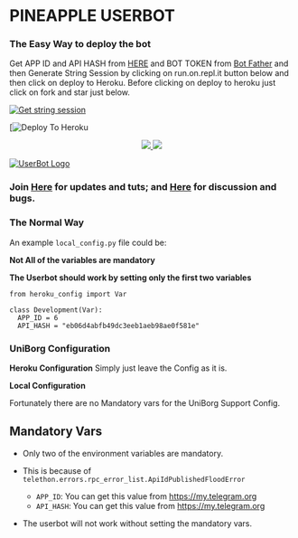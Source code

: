 
# PINEAPPLE USERBOT

### The Easy Way to deploy the bot
Get APP ID and API HASH from [HERE](https://my.telegram.org) and BOT TOKEN from [Bot Father](https://telegram.me/botfather) and then Generate String Session by clicking on run.on.repl.it button below and then click on deploy to Heroku. Before clicking on deploy to heroku just click on fork and star just below.

[![Get string session](https://repl.it/badge/github/madboy482/madboy482)](https://generatestring.madboy482.repl.run/)

[![Deploy To Heroku](https://heroku.com/deploy?template=https://github.com/madboy482/UserBot.git)
<p align="center">
  <a href="https://github.com/madboy482/UserBot/fork">
    <img src="https://img.shields.io/github/forks/madboy482/UserBot?label=Fork&style=social">
    
  </a>
  <a href="https://github.com/madboy482/UserBot">
    <img src="https://img.shields.io/github/stars/madboy482/UserBot?style=social">
  </a>
</p>


[![UserBot Logo](https://telegra.ph/file/83066714176baef5bec68.png)](https://heroku.com/deploy?template=https://github.com/madboy482/UserBot.git)


### Join [Here](https://telegram.me/PineApple_UB) for updates and tuts; and [Here](https://telegram.me/PineApple_UB_OnTopic) for discussion and bugs.

### The Normal Way

An example `local_config.py` file could be:

**Not All of the variables are mandatory**

__The Userbot should work by setting only the first two variables__

```python3
from heroku_config import Var

class Development(Var):
  APP_ID = 6
  API_HASH = "eb06d4abfb49dc3eeb1aeb98ae0f581e"
```

### UniBorg Configuration



**Heroku Configuration**
Simply just leave the Config as it is.

**Local Configuration**

Fortunately there are no Mandatory vars for the UniBorg Support Config.

## Mandatory Vars

- Only two of the environment variables are mandatory.
- This is because of `telethon.errors.rpc_error_list.ApiIdPublishedFloodError`

    - `APP_ID`:   You can get this value from https://my.telegram.org
    - `API_HASH`:   You can get this value from https://my.telegram.org
- The userbot will not work without setting the mandatory vars.
